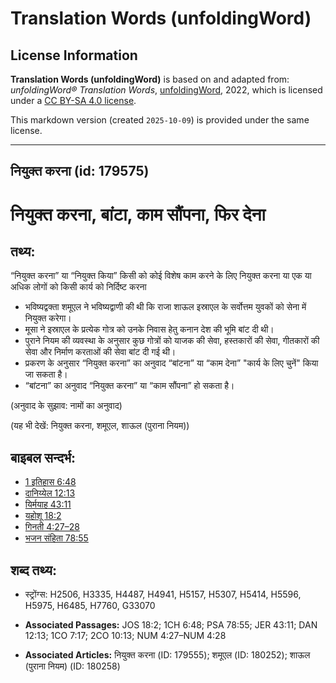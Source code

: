 # Translation Words (unfoldingWord)

## License Information

**Translation Words (unfoldingWord)** is based on and adapted from: _unfoldingWord® Translation Words_, [unfoldingWord](https://unfoldingword.org/utw), 2022, which is licensed under a [CC BY-SA 4.0 license](https://creativecommons.org/licenses/by-sa/4.0/legalcode.en).

This markdown version (created `2025-10-09`) is provided under the same license.



--------------------------------

## नियुक्त करना (id: 179575)

नियुक्त करना, बांटा, काम सौंपना, फिर देना
=========================================

तथ्य:
-----

“नियुक्त करना” या “नियुक्त किया” किसी को कोई विशेष काम करने के लिए नियुक्त करना या एक या अधिक लोगों को किसी कार्य को निर्दिष्ट करना

* भविष्यद्वक्ता शमूएल ने भविष्यद्वाणी की थी कि राजा शाऊल इस्राएल के सर्वोत्तम युवकों को सेना में नियुक्त करेगा।
* मूसा ने इस्राएल के प्रत्येक गोत्र को उनके निवास हेतु कनान देश की भूमि बांट दी थी।
* पुराने नियम की व्यवस्था के अनुसार कुछ गोत्रों को याजक की सेवा, हस्तकारों की सेवा, गीतकारों की सेवा और निर्माण करताओं की सेवा बांट दी गई थी।
* प्रकरण के अनुसार “नियुक्त करना” का अनुवाद “बांटना” या “काम देना” "कार्य के लिए चुनें" किया जा सकता है।
* “बांटना” का अनुवाद “नियुक्त करना” या “काम सौंपना” हो सकता है।

(अनुवाद के सुझाव: नामों का अनुवाद)

(यह भी देखें: नियुक्त करना, शमूएल, शाऊल (पुराना नियम))

बाइबल सन्दर्भ:
--------------

* [1 इतिहास 6:48](https://ref.ly/1Chr0:0)
* [दानिय्येल 12:13](https://ref.ly/Dan12:13)
* [यिर्मयाह 43:11](https://ref.ly/Jer43:11)
* [यहोशू 18:2](https://ref.ly/Josh18:2)
* [गिनती 4:27–28](https://ref.ly/Num4:27-Num4:28)
* [भजन संहिता 78:55](rc://*/tn/help/psa/078/055)

शब्द तथ्य:
----------

* स्ट्रोंग्स: H2506, H3335, H4487, H4941, H5157, H5307, H5414, H5596, H5975, H6485, H7760, G33070

* **Associated Passages:** JOS 18:2; 1CH 6:48; PSA 78:55; JER 43:11; DAN 12:13; 1CO 7:17; 2CO 10:13; NUM 4:27–NUM 4:28
* **Associated Articles:** नियुक्त करना (ID: 179555); शमूएल (ID: 180252); शाऊल (पुराना नियम) (ID: 180258)

